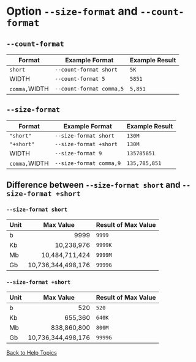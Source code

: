 # Option ```--size-format``` and ```--count-format```

## ```--count-format```
| Format | Example Format | Example Result |
| ------ | -------------- | -------------- |
| ```short``` | ```--count-format short``` | ```5K``` |
| WIDTH | ```--count-format 5``` | ```5851``` |
| ```comma,```WIDTH | ```--count-format comma,5``` | ```5,851``` |


## ```--size-format```
| Format | Example Format | Example Result |
| ------ | -------------- | -------------- |
| ```"short"```  | ```--size-format short``` | ```130M``` |
| ```"+short"``` | ```--size-format +short``` | ```130M``` |
| WIDTH | ```--size-format 9``` | ```135785851``` |
| ```comma,```WIDTH | ```--size-format comma,9``` | ```135,785,851``` |

## Difference between ```--size-format short``` and  ```--size-format +short```

### ```--size-format short```
| Unit | Max Value | Result of Max Value |
| ---- | --------- | ------------------- |
| b    | <div align="right">9999</div>       | ```9999``` |
| Kb   | <div align="right">10,238,976</div>  | ```9999K``` |
| Mb   | <div align="right">10,484,711,424</div> | ```9999M``` |
| Gb   | <div align="right">10,736,344,498,176</div> | ```9999G``` |

### ```--size-format +short```
| Unit | Max Value | Result of Max Value |
| ---- | --------- | ------------------- |
| b    | <div align="right">520</div>       | ```520``` |
| Kb   | <div align="right">655,360</div>  | ```640K``` |
| Mb   | <div align="right">838,860,800</div> | ```800M``` |
| Gb   | <div align="right">10,736,344,498,176</div> | ```9999G``` |

[Back to Help Topics](https://github.com/ck-yung/dir2cs/blob/main/docs/HELP.md)
